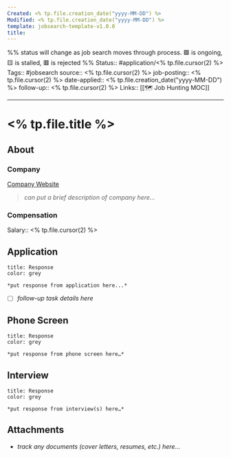 ```yaml
---
Created: <% tp.file.creation_date("yyyy-MM-DD") %>
Modified: <% tp.file.creation_date("yyyy-MM-DD") %>
template: jobsearch-template-v1.0.0
title: 
---
```


%% status will change as job search moves through process. 🟩 is ongoing, 🟨 is stalled, 🟥 is rejected %%
Status:: #application/<% tp.file.cursor(2) %>
Tags:: #jobsearch
source:: <% tp.file.cursor(2) %>
job-posting:: <% tp.file.cursor(2) %>
date-applied:: <% tp.file.creation_date("yyyy-MM-DD") %>
follow-up:: <% tp.file.cursor(2) %>
Links:: [[🗺 Job Hunting MOC]]
___

# <% tp.file.title %>

## About

### Company

[Company Website](<% tp.file.cursor(2) %>)

> *can put a brief description of company here…*

### Compensation

Salary:: <% tp.file.cursor(2) %>

## Application

```ad-note
title: Response
color: grey

*put response from application here...*
```

- [ ] *follow-up task details here*

## Phone Screen

```ad-note
title: Response
color: grey

*put response from phone screen here…*
```

## Interview

```ad-note
title: Response
color: grey

*put response from interview(s) here…*
```

## Attachments

- *track any documents (cover letters, resumes, etc.) here…*
